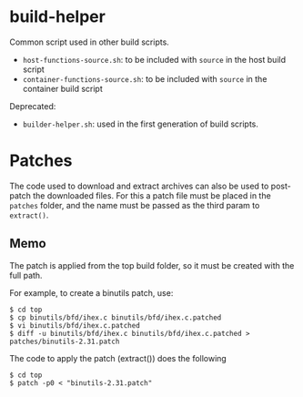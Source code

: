 # build-helper

Common script used in other build scripts.

- `host-functions-source.sh`: to be included with `source` in the host build script
- `container-functions-source.sh`: to be included with `source` in the container build script

Deprecated:

- `builder-helper.sh`: used in the first generation of build scripts.

# Patches

The code used to download and extract archives can also be used
to post-patch the downloaded files. For this a patch file must be
placed in the `patches` folder, and the name must be passed as the
third param to `extract()`.

## Memo

The patch is applied from the top build folder, so it must be created
with the full path.

For example, to create a binutils patch, use:

```console
$ cd top
$ cp binutils/bfd/ihex.c binutils/bfd/ihex.c.patched
$ vi binutils/bfd/ihex.c.patched
$ diff -u binutils/bfd/ihex.c binutils/bfd/ihex.c.patched > patches/binutils-2.31.patch
```

The code to apply the patch (extract()) does the following

```console
$ cd top
$ patch -p0 < "binutils-2.31.patch"
```

